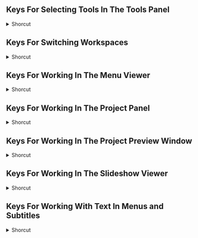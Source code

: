 ## Keys For Selecting Tools In The Tools Panel
<details>
           <summary>Shorcut</summary>

Shortcut | Description
------------ | -------------
A | Direct Select tool | 
M | Move tool | 
R | Rotate tool | 
T | Text tool | 
V | Selection tool | 
Y | Vertical Text tool | 
Y or T | Switch between vertical and horizontal text tools | 
Z | Zoom tool | 

</details>

## Keys For Switching Workspaces
<details>
           <summary>Shorcut</summary>

Shortcut | Description
------------ | -------------
Alt + Shift + 1 | Switch to first workspace in Workspace menu | 
Alt + Shift + 2 | Switch to second workspace in Workspace menu | 
Alt + Shift + 3 | Switch to third workspace in Workspace menu | 
Alt + Shift + 4 | Switch to fourth workspace in Workspace menu | 
Alt + Shift + 5 | Switch to fifth workspace in Workspace menu | 
Alt + Shift + 6 | Switch to sixth workspace in Workspace menu | 
Alt + Shift + 7 | Switch to seventh workspace in Workspace menu | 
Alt + Shift + 8 | Switch to eighth workspace in Workspace menu | 
Alt + Shift + 9 | Switch to ninth workspace in Workspace menu | 

</details>

## Keys For Working In The Menu Viewer
<details>
           <summary>Shorcut</summary>

Shortcut | Description
------------ | -------------
Ctrl + , (comma) | Zoom out | 
Ctrl + . (period) | Zoom in | 
Ctrl + L | Set link for selected button | 
Ctrl + Right-click | Show menu layers | 
Ctrl-click the Replace button | Replace without scale | 

</details>

## Keys For Working In The Project Panel
<details>
           <summary>Shorcut</summary>

Shortcut | Description
------------ | -------------
Ctrl + A | Select all | 
Ctrl + Alt + Shift + R | Replace selected asset | 
Ctrl + D | Duplicate selected asset | 
Ctrl + Shift + A | Deselect all | 
Ctrl + Shift + N | New folder | 
Double-click | Open asset | 
Down Arrow | Select asset below current selection | 
End | Scroll to bottom of panel | 
Enter or Return | Open selected asset | 
Home | Scroll to top of panel | 
Left Arrow | Close selected folder | 
Right Arrow | Open selected folder | 
Up Arrow | Select asset above current selection | 

</details>

## Keys For Working In The Project Preview Window
<details>
           <summary>Shorcut</summary>

Shortcut | Description
------------ | -------------
Ctrl + Left Arrow | Go to previous chapter | 
Ctrl + Right Arrow | Go to next chapter | 
End | Activate End Action button | 
Enter | Activate current button | 
Home | Activate Title button | 
Insert | Activate Menu button | 
Shift + Spacebar | Open Project Preview window | 
Spacebar | Play/Pause | 

</details>

## Keys For Working In The Slideshow Viewer
<details>
           <summary>Shorcut</summary>

Shortcut | Description
------------ | -------------
\+ (plus) | Zoom in | 
\- (minus) | Zoom out | 
Down Arrow | Select slide below | 
End | Select last slide | 
Home | Select first slide | 
Left Arrow | Select slide left | 
Page Down | Select next slide | 
Page Up | Select previous slide | 
Right Arrow | Select slide right | 
Up Arrow | Select slide above | 

</details>

## Keys For Working With Text In Menus and Subtitles
<details>
           <summary>Shorcut</summary>

Shortcut | Description
------------ | -------------
Click 4 times | Select paragraph | 
Click 4 times + drag | Increase selection by paragraph | 
Ctrl + A | Select all text in text block | 
Ctrl + Down Arrow | Move cursor to next paragraph | 
Ctrl + End | Move cursor to end of text | 
Ctrl + Home | Move cursor to beginning of text | 
Ctrl + Left Arrow | Move cursor one word left | 
Ctrl + Right Arrow | Move cursor one word right | 
Ctrl + Shift + Left Arrow or R | Increase selection by word | 
Ctrl + Shift + Up Arrow or Dow | Increase selection by line | 
Ctrl + Up Arrow | Move cursor to previous paragraph | 
Ctrl-drag | Move subtitle text in the Monitor tab when in text-editing mode | 
Double-click | Select word | 
Double-click text object | Enter text edit mode | 
Down Arrow | Move cursor one line down | 
End | Move cursor to end of line | 
Esc | Exit text edit mode | 
Home | Move cursor to beginning of line | 
Left Arrow | Move cursor one character left | 
Right Arrow | Move cursor one character right | 
Shift + End | Increase selection to end of text | 
Shift + Home | Increase selection to beginning of text | 
Shift + Left Arrow or Right Ar | Increase selection by character | 
Shift-click | Increase selection of text | 
Triple-click | Select line | 
Up Arrow | Move cursor one line up
</details>
